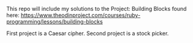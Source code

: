 This repo will include my solutions to the Project: Building Blocks found here: https://www.theodinproject.com/courses/ruby-programming/lessons/building-blocks

First project is a Caesar cipher. 
Second project is a stock picker.